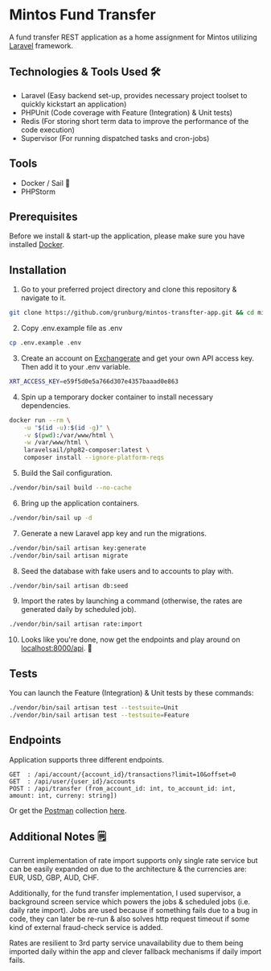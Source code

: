 # Mintos Fund Transfer

A fund transfer REST application as a home assignment for Mintos
utilizing [Laravel](https://laravel.com/) framework.

## Technologies & Tools Used 🛠️
- Laravel (Easy backend set-up, provides necessary project toolset to quickly kickstart an application)
- PHPUnit (Code coverage with Feature (Integration) & Unit tests)
- Redis (For storing short term data to improve the performance of the code execution)
- Supervisor (For running dispatched tasks and cron-jobs)

## Tools
- Docker / Sail 🐳
- PHPStorm

## Prerequisites
Before we install & start-up the application, please make sure you have installed [Docker](https://www.docker.com/).

## Installation
1. Go to your preferred project directory and clone this repository & navigate to it.
```bash
git clone https://github.com/grunburg/mintos-transfter-app.git && cd mintos-transfter-app
```

2. Copy .env.example file as .env
```bash
cp .env.example .env
```

3. Create an account on [Exchangerate](https://exchangerate.host/) and get your own API access key. Then add it to your
.env variable.
```bash
XRT_ACCESS_KEY=e59f5d0e5a766d307e4357baaad0e863
```

4. Spin up a temporary docker container to install necessary dependencies.
```bash
docker run --rm \
    -u "$(id -u):$(id -g)" \
    -v $(pwd):/var/www/html \
    -w /var/www/html \
    laravelsail/php82-composer:latest \
    composer install --ignore-platform-reqs
```

5. Build the Sail configuration.
```bash
./vendor/bin/sail build --no-cache
```

6. Bring up the application containers.
```bash
./vendor/bin/sail up -d
```

7. Generate a new Laravel app key and run the migrations.
```bash
./vendor/bin/sail artisan key:generate
./vendor/bin/sail artisan migrate
```

8. Seed the database with fake users and to accounts to play with.
```bash
./vendor/bin/sail artisan db:seed
```

9. Import the rates by launching a command (otherwise, the rates are generated daily by scheduled job).
```bash
./vendor/bin/sail artisan rate:import
```

10. Looks like you're done, now get the endpoints and play around on [localhost:8000/api](http://localhost:8000/api). 🚀

## Tests
You can launch the Feature (Integration) & Unit tests by these commands:
```bash
./vendor/bin/sail artisan test --testsuite=Unit
./vendor/bin/sail artisan test --testsuite=Feature
```

## Endpoints
Application supports three different endpoints.

```
GET  : /api/account/{account_id}/transactions?limit=10&offset=0
GET  : /api/user/{user_id}/accounts
POST : /api/transfer (from_account_id: int, to_account_id: int, amount: int, curreny: string])
```
Or get the [Postman](https://www.postman.com/) collection [here](https://interstellar-crescent-465206.postman.co/workspace/Mintos~ca226b1e-56d7-4f5e-861f-ca230a0002ef/collection/9286277-7a341c2e-78d1-48b4-a6c7-754af961ca1d?action=share&creator=9286277).


## Additional Notes 🗒️
Current implementation of rate import supports only single rate service but can be easily expanded on due to the
architecture & the currencies are: EUR, USD, GBP, AUD, CHF.

Additionally, for the fund transfer implementation, I used supervisor, a background screen service which powers the
jobs & scheduled jobs (i.e. daily rate import). Jobs are used because if something fails due to a bug in code, they can
later be re-run & also solves http request timeout if some kind of external fraud-check service is added.

Rates are resilient to 3rd party service unavailability due to them being imported daily within the app and clever
fallback mechanisms if daily import fails.